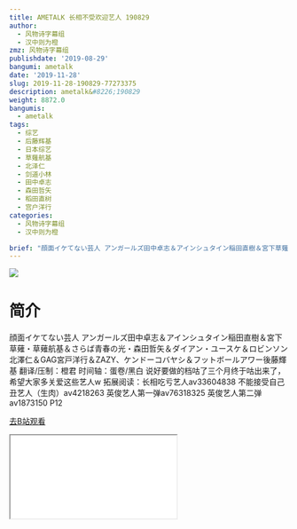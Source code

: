 ```yaml
---
title: AMETALK 长相不受欢迎艺人 190829
author:
  - 风物诗字幕组
  - 汉中则为橙
zmz: 风物诗字幕组
publishdate: '2019-08-29'
bangumi: ametalk
date: '2019-11-28'
slug: 2019-11-28-190829-77273375
description: ametalk&#8226;190829
weight: 8872.0
bangumis:
  - ametalk
tags:
  - 综艺
  - 后藤辉基
  - 日本综艺
  - 草薙航基
  - 北泽仁
  - 剑道小林
  - 田中卓志
  - 森田哲矢
  - 稻田直树
  - 宫户洋行
categories:
  - 风物诗字幕组
  - 汉中则为橙

brief: "顔面イケてない芸人 アンガールズ田中卓志＆アインシュタイン稲田直樹＆宮下草薙・草薙航基＆さらば青春の光・森田哲矢＆ダイアン・ユースケ＆ロビンソン北澤仁＆GAG宮戸洋行＆ZAZY、ケンドーコバヤシ＆フットボールアワー後藤輝基 翻译/压制：橙君 时间轴：蛋卷/黑白 说好要做的档咕了三个月终于咕出来了，希望大家多关爱这些艺人w 拓展阅读：长相吃亏艺人av33604838 不能接受自己丑艺人（生肉）av4218263 英俊艺人第一弹av76318325 英俊艺人第二弹av1873150 P12"
---
```

![](https://raw.githubusercontent.com/tcgriffith/owaraisite/master/static/tmpimg/58ccf458ccc5df6ad147c68c93d55f07e1f00417.jpg.480.jpg)
# 简介  
顔面イケてない芸人
アンガールズ田中卓志＆アインシュタイン稲田直樹＆宮下草薙・草薙航基＆さらば青春の光・森田哲矢＆ダイアン・ユースケ＆ロビンソン北澤仁＆GAG宮戸洋行＆ZAZY、ケンドーコバヤシ＆フットボールアワー後藤輝基
翻译/压制：橙君 时间轴：蛋卷/黑白
说好要做的档咕了三个月终于咕出来了，希望大家多关爱这些艺人w
拓展阅读：长相吃亏艺人av33604838 不能接受自己丑艺人（生肉）av4218263 英俊艺人第一弹av76318325 英俊艺人第二弹av1873150 P12  

[去B站观看](https://www.bilibili.com/video/av77273375/)
<div class ="resp-container"><iframe class="testiframe" src="//player.bilibili.com/player.html?aid=77273375"", scrolling="no", allowfullscreen="true" > </iframe></div> 
